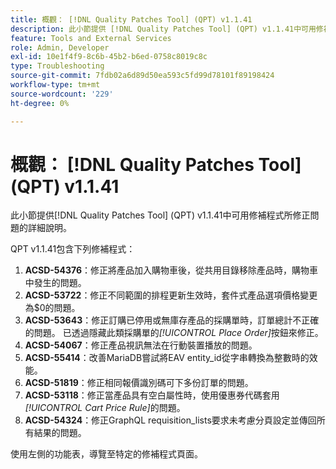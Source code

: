 ```yaml
---
title: 概觀： [!DNL Quality Patches Tool] (QPT) v1.1.41
description: 此小節提供 [!DNL Quality Patches Tool] (QPT) v1.1.41中可用修補程式所修正問題的詳細說明。
feature: Tools and External Services
role: Admin, Developer
exl-id: 10e1f4f9-8c6b-45b2-b6ed-0758c8019c8c
type: Troubleshooting
source-git-commit: 7fdb02a6d89d50ea593c5fd99d78101f89198424
workflow-type: tm+mt
source-wordcount: '229'
ht-degree: 0%

---
```


# 概觀： [!DNL Quality Patches Tool] (QPT) v1.1.41

此小節提供[!DNL Quality Patches Tool] (QPT) v1.1.41中可用修補程式所修正問題的詳細說明。

QPT v1.1.41包含下列修補程式：

1. **ACSD-54376**：修正將產品加入購物車後，從共用目錄移除產品時，購物車中發生的問題。
1. **ACSD-53722**：修正不同範圍的排程更新生效時，套件式產品選項價格變更為$0的問題。
1. **ACSD-53643**：修正訂購已停用或無庫存產品的採購單時，訂單總計不正確的問題。 已透過隱藏此類採購單的&#x200B;*[!UICONTROL Place Order]*&#x200B;按鈕來修正。
1. **ACSD-54067**：修正產品視訊無法在行動裝置播放的問題。
1. **ACSD-55414**：改善MariaDB嘗試將EAV entity_id從字串轉換為整數時的效能。
1. **ACSD-51819**：修正相同報價識別碼可下多份訂單的問題。
1. **ACSD-53118**：修正當產品具有空白屬性時，使用優惠券代碼套用&#x200B;*[!UICONTROL Cart Price Rule]*&#x200B;的問題。
1. **ACSD-54324**：修正GraphQL requisition_lists要求未考慮分頁設定並傳回所有結果的問題。

使用左側的功能表，導覽至特定的修補程式頁面。
